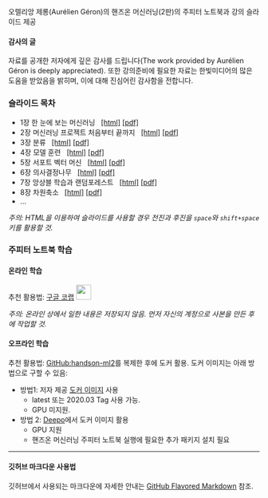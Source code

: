 오렐리앙 제롱(Aur&eacute;lien G&eacute;ron)의 핸즈온 머신러닝(2판)의 주피터 노트북과 강의 슬라이드 제공

#### 감사의 글

자료를 공개한 저자에게 깊은 감사를 드립니다(The work provided by Aur&eacute;lien G&eacute;ron is deeply appreciated). 또한 강의준비에 필요한 자료는 한빛미디어의 많은 도움을 받았음을 밝히며, 이에 대해 진심어린 감사함을 전합니다.

### 슬라이드 목차

- 1장 한 눈에 보는 머신러닝 &nbsp;
    [[html]](./slides/handson-ml2-01.slides.html)
    [[pdf]](./slides/handson-ml2-01-slides.pdf)
- 2장 머신러닝 프로젝트 처음부터 끝까지 &nbsp;
    [[html]](./slides/handson-ml2-02.slides.html)
    [[pdf]](./slides/handson-ml2-02-slides.pdf)
- 3장 분류 &nbsp;
    [[html]](./slides/handson-ml2-03.slides.html)
    [[pdf]](./slides/handson-ml2-03-slides.pdf)
- 4장 모델 훈련 &nbsp;
    [[html]](./slides/handson-ml2-04.slides.html)
    [[pdf]](./slides/handson-ml2-04-slides.pdf)
- 5장 서포트 벡터 머신 &nbsp;
    [[html]](./slides/handson-ml2-05.slides.html)
    [[pdf]](./slides/handson-ml2-05-slides.pdf)
- 6장 의사결정나무 &nbsp;
    [[html]](./slides/handson-ml2-06.slides.html)
    [[pdf]](./slides/handson-ml2-06-slides.pdf)
- 7장 앙상블 학습과 랜덤포레스트 &nbsp;
    [[html]](./slides/handson-ml2-07.slides.html)
    [[pdf]](./slides/handson-ml2-07-slides.pdf)
- 8장 차원축소 &nbsp;
    [[html]](./slides/handson-ml2-08.slides.html)
    [[pdf]](./slides/handson-ml2-08-slides.pdf)
- ...

*주의: HTML을 이용하여 슬라이드를 사용할 경우 전진과 후진을 `space`와 `shift+space` 키를 활용할 것.*

### 주피터 노트북 학습

#### 온라인 학습

추천 활용법: [구글 코랩](https://colab.research.google.com/github/liganega/handson-ml2/blob/master/)
<a href="https://colab.research.google.com/github/liganega/handson-ml2/blob/master/"><img src="https://colab.research.google.com/img/colab_favicon.ico" width="30"/></a>

*주의: 온라인 상에서 일한 내용은 저장되지 않음. 먼저 자신의 계정으로 사본을 만든 후에 작업할 것.*

#### 오프라인 학습

추천 활용법: [GitHub:handson-ml2](https://github.com/liganega/handson-ml2)를 복제한 후에 도커 활용.
도커 이미지는 아래 방법으로 구할 수 있음:
- 방법1: 저자 제공 [도커 이미지](https://hub.docker.com/r/ageron/handson-ml2/tags) 사용
    * latest 또는 2020.03 Tag 사용 가능.
    * GPU 미지원.
- 방법 2: [Deepo](https://github.com/ufoym/deepo)에서 도커 이미지 활용
    * GPU 지원
    * 핸즈온 머신러닝 주피터 노트북 실행에 필요한 추가 패키지 설치 필요
   
---

#### 깃허브 마크다운 사용법 

깃허브에서 사용되는 마크다운에 자세한 안내는 [GitHub Flavored Markdown](https://guides.github.com/features/mastering-markdown/) 참조.
